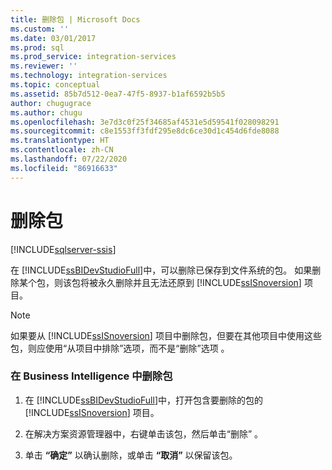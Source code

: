 ```yaml
---
title: 删除包 | Microsoft Docs
ms.custom: ''
ms.date: 03/01/2017
ms.prod: sql
ms.prod_service: integration-services
ms.reviewer: ''
ms.technology: integration-services
ms.topic: conceptual
ms.assetid: 85b7d512-0ea7-47f5-8937-b1af6592b5b5
author: chugugrace
ms.author: chugu
ms.openlocfilehash: 3e7d3c0f25f34685af4531e5d59541f028098291
ms.sourcegitcommit: c8e1553ff3fdf295e8dc6ce30d1c454d6fde8088
ms.translationtype: HT
ms.contentlocale: zh-CN
ms.lasthandoff: 07/22/2020
ms.locfileid: "86916633"
---
```

# <a name="delete-packages"></a>删除包

[!INCLUDE[sqlserver-ssis](../includes/applies-to-version/sqlserver-ssis.md)]


  在 [!INCLUDE[ssBIDevStudioFull](../includes/ssbidevstudiofull-md.md)]中，可以删除已保存到文件系统的包。 如果删除某个包，则该包将被永久删除并且无法还原到 [!INCLUDE[ssISnoversion](../includes/ssisnoversion-md.md)] 项目。  
  
> [!NOTE]  
>  如果要从 [!INCLUDE[ssISnoversion](../includes/ssisnoversion-md.md)] 项目中删除包，但要在其他项目中使用这些包，则应使用“从项目中排除”选项，而不是“删除”选项   。  
  
### <a name="to-delete-a-package-in-business-intelligence"></a>在 Business Intelligence 中删除包  
  
1.  在 [!INCLUDE[ssBIDevStudioFull](../includes/ssbidevstudiofull-md.md)]中，打开包含要删除的包的 [!INCLUDE[ssISnoversion](../includes/ssisnoversion-md.md)] 项目。  
  
2.  在解决方案资源管理器中，右键单击该包，然后单击“删除”  。  
  
3.  单击 **“确定”** 以确认删除，或单击 **“取消”** 以保留该包。  
  
  
